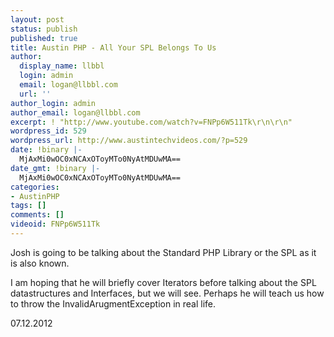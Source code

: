 ```yaml
---
layout: post
status: publish
published: true
title: Austin PHP - All Your SPL Belongs To Us
author:
  display_name: llbbl
  login: admin
  email: logan@llbbl.com
  url: ''
author_login: admin
author_email: logan@llbbl.com
excerpt: ! "http://www.youtube.com/watch?v=FNPp6W511Tk\r\n\r\n"
wordpress_id: 529
wordpress_url: http://www.austintechvideos.com/?p=529
date: !binary |-
  MjAxMi0wOC0xNCAxOToyMTo0NyAtMDUwMA==
date_gmt: !binary |-
  MjAxMi0wOC0xNCAxOToyMTo0NyAtMDUwMA==
categories:
- AustinPHP
tags: []
comments: []
videoid: FNPp6W511Tk
---
```

<p>Josh is going to be talking about the Standard PHP Library or the SPL as it is also known.</p>
<p>I am hoping that he will briefly cover Iterators before talking about the SPL datastructures and Interfaces,
 but we will see. Perhaps he will teach us how to throw the InvalidArugmentException in real life.</p>
<p>07.12.2012</p>

